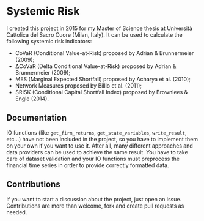 # Systemic Risk

I created this project in 2015 for my Master of Science thesis at Università Cattolica del Sacro Cuore (Milan, Italy).
It can be used to calculate the following systemic risk indicators:
* CoVaR (Conditional Value-at-Risk) proposed by Adrian & Brunnermeier (2009);
* ΔCoVaR (Delta Conditional Value-at-Risk) proposed by Adrian & Brunnermeier (2009);
* MES (Marginal Expected Shortfall) proposed by Acharya et al. (2010);
* Network Measures proposed by Billio et al. (2011);
* SRISK (Conditional Capital Shortfall Index) proposed by Brownlees & Engle (2014).

## Documentation

IO functions (like `get_firm_returns`, `get_state_variables`, `write_result`, etc...) have not been included in the project, so you have to implement them on your own if you want to use it. After all, many different approaches and data providers can be used to achieve the same result. You have to take care of dataset validation and your IO functions must preprocess the financial time series in order to provide correctly formatted data.

## Contributions

If you want to start a discussion about the project, just open an issue.
Contributions are more than welcome, fork and create pull requests as needed.

